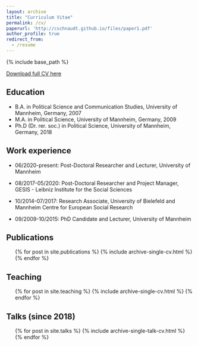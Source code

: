 ```yaml
---
layout: archive
title: "Curriculum Vitae"
permalink: /cv/
paperurl: 'http://cschnaudt.github.io/files/paper1.pdf'
author_profile: true
redirect_from:
  - /resume
---
```


{% include base_path %}

[Download full CV here](http://cschnaudt.github.io/files/CV_Schnaudt.pdf)


## Education

* B.A. in Political Science and Communication Studies, University of Mannheim, Germany, 2007
* M.A. in Political Science, University of Mannheim, Germany, 2009
* Ph.D (Dr. rer. soc.) in Political Science, University of Mannheim, Germany, 2018

## Work experience

* 06/2020-present: Post-Doctoral Researcher and Lecturer, University of Mannheim

* 08/2017-05/2020: Post-Doctoral Researcher and Project Manager, GESIS - Leibniz Institute for the Social Sciences

* 10/2014-07/2017: Research Associate, University of Bielefeld and Mannheim Centre for European Social Research

* 09/2009-10/2015: PhD Candidate and Lecturer, University of Mannheim

## Publications

  <ul>{% for post in site.publications %}
    {% include archive-single-cv.html %}
  {% endfor %}</ul>

## Teaching

  <ul>{% for post in site.teaching %}
    {% include archive-single-cv.html %}
  {% endfor %}</ul>

## Talks (since 2018)

  <ul>{% for post in site.talks %}
    {% include archive-single-talk-cv.html %}
  {% endfor %}</ul>
